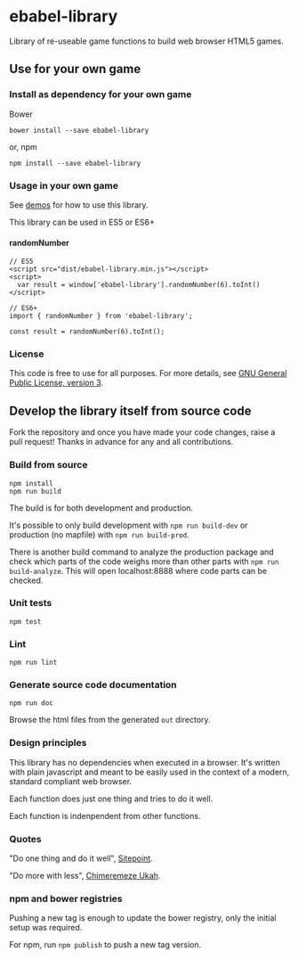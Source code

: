 # ebabel-library
Library of re-useable game functions to build web browser HTML5 games.

## Use for your own game

### Install as dependency for your own game

Bower
```
bower install --save ebabel-library
```

or, npm
```
npm install --save ebabel-library
```

### Usage in your own game

See [demos](demo/index.html) for how to use this library.

This library can be used in ES5 or ES6+

#### randomNumber
```
// ES5
<script src="dist/ebabel-library.min.js"></script>
<script>
  var result = window['ebabel-library'].randomNumber(6).toInt()
</script>
```

```
// ES6+
import { randomNumber } from 'ebabel-library';

const result = randomNumber(6).toInt();
```

### License
This code is free to use for all purposes. For more details, see [GNU General Public License, version 3](LICENSE).


## Develop the library itself from source code

Fork the repository and once you have made your code changes, raise a pull request! Thanks in advance for any and all contributions.

### Build from source
```
npm install
npm run build
```

The build is for both development and production.

It's possible to only build development with `npm run build-dev` or production (no mapfile) with `npm run build-prod`.

There is another build command to analyze the production package and check which parts of the code weighs more than other parts with `npm run build-analyze`. This will open localhost:8888 where code parts can be checked.

### Unit tests
```
npm test
```

### Lint
```
npm run lint
```

### Generate source code documentation
```
npm run doc
```

Browse the html files from the generated `out` directory.

### Design principles
This library has no dependencies when executed in a browser. It's written with plain javascript and meant to be easily used in the context of a modern, standard compliant web browser.

Each function does just one thing and tries to do it well. 

Each function is indenpendent from other functions.

### Quotes

"Do one thing and do it well", [Sitepoint](https://www.sitepoint.com/design-and-build-your-own-javascript-library/).

"Do more with less", [Chimeremeze Ukah](https://www.codementor.io/chimeremezeukah/build-a-reusable-javascript-library-du1086d7l).

### npm and bower registries

Pushing a new tag is enough to update the bower registry, only the initial setup was required.

For npm, run `npm publish` to push a new tag version.
